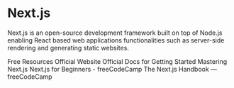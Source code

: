 # Next.js

Next.js is an open-source development framework built on top of Node.js enabling React based web applications functionalities such as server-side rendering and generating static websites.

<ResourceGroupTitle>Free Resources</ResourceGroupTitle>
<BadgeLink colorScheme='blue' badgeText='Website' href='https://nextjs.org/'>Official Website</BadgeLink>
<BadgeLink colorScheme='blue' badgeText='Docs' href='https://nextjs.org/docs/getting-started'>Official Docs for Getting Started</BadgeLink>
<BadgeLink colorScheme='purple' badgeText='Watch' href='https://masteringnextjs.com/'>Mastering Next.js</BadgeLink>
<BadgeLink colorScheme='purple' badgeText='Watch' href='https://youtu.be/1WmNXEVia8I'>Next.js for Beginners - freeCodeCamp</BadgeLink>
<BadgeLink colorScheme='yellow' badgeText='Handbook' href='https://www.freecodecamp.org/news/the-next-js-handbook/'>The Next.js Handbook — freeCodeCamp</BadgeLink>
